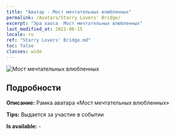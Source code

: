 ```yaml
---
title: "Аватар - Мост мечтательных влюбленных"
permalink: /Avatars/Starry Lovers' Bridge/
excerpt: "Эра хаоса  Мост мечтательных влюбленных"
last_modified_at: 2021-06-15
locale: ru
ref: "Starry Lovers' Bridge.md"
toc: false
classes: wide
---
```

 ![Мост мечтательных влюбленных](/images/a/avatarFrame_27.png)

## Подробности

 **Описание:** Рамка аватара «Мост мечтательных влюбленных» 

 **Tips:** Выдается за участие в событии 

 **Is available:**  - 

